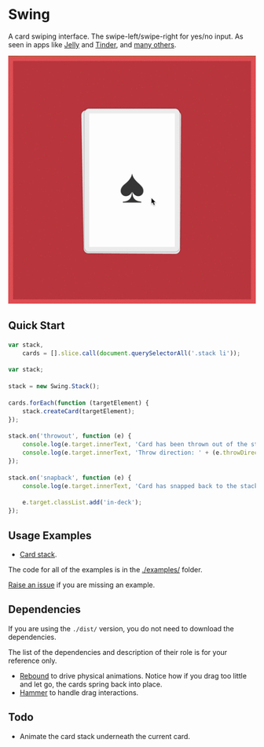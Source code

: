 # Swing

A card swiping interface. The swipe-left/swipe-right for yes/no input. As seen in apps like [Jelly](http://jelly.co/) and [Tinder](http://www.gotinder.com/), and [many others](http://www.saydaily.com/2014/09/tinder-swipe-and-media).

![Card stack example.](./.readme/card-stack.gif)

## Quick Start

```js
var stack,
    cards = [].slice.call(document.querySelectorAll('.stack li'));

var stack;

stack = new Swing.Stack();

cards.forEach(function (targetElement) {
    stack.createCard(targetElement);
});

stack.on('throwout', function (e) {
    console.log(e.target.innerText, 'Card has been thrown out of the stack.');
    console.log(e.target.innerText, 'Throw direction: ' + (e.throwDirection == 1 ? 'right' : 'left'));
});

stack.on('snapback', function (e) {
    console.log(e.target.innerText, 'Card has snapped back to the stack.');

    e.target.classList.add('in-deck');
});
```

## Usage Examples

* [Card stack](http://gajus.com/sandbox/swing/examples/card-stack/).

The code for all of the examples is in the [./examples/](https://github.com/gajus/swing/tree/master/examples/) folder.

[Raise an issue](https://github.com/gajus/swing/issues) if you are missing an example.

## Dependencies

If you are using the `./dist/` version, you do not need to download the dependencies.

The list of the dependencies and description of their role is for your reference only.

* [Rebound](http://facebook.github.io/rebound-js/docs/rebound.html) to drive physical animations. Notice how if you drag too little and let go, the cards spring back into place.
* [Hammer](http://hammerjs.github.io/) to handle drag interactions.

## Todo

* Animate the card stack underneath the current card.
